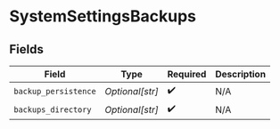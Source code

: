 # SystemSettingsBackups


## Fields

| Field                | Type                 | Required             | Description          |
| -------------------- | -------------------- | -------------------- | -------------------- |
| `backup_persistence` | *Optional[str]*      | :heavy_check_mark:   | N/A                  |
| `backups_directory`  | *Optional[str]*      | :heavy_check_mark:   | N/A                  |
